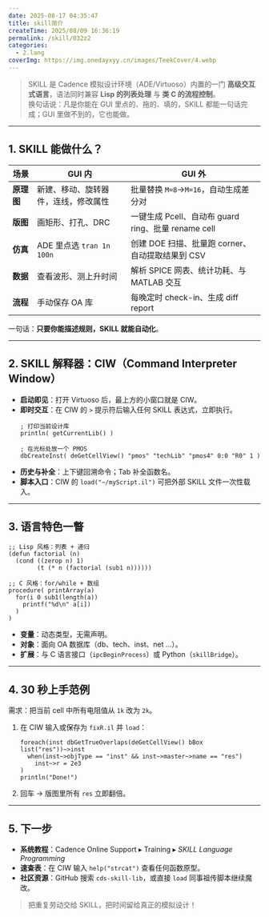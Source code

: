 ```yaml
---
date: 2025-08-17 04:35:47
title: skill简介
createTime: 2025/08/09 16:36:19
permalink: /skill/032z2
categories:
  - 2.lang
coverImg: https://img.onedayxyy.cn/images/TeekCover/4.webp
---
```

> SKILL 是 Cadence 模拟设计环境（ADE/Virtuoso）内置的一门 **高级交互式语言**，语法同时兼容 **Lisp 的列表处理** 与 **类 C 的流程控制**。  
> 换句话说：凡是你能在 GUI 里点的、拖的、填的，SKILL 都能一句话完成；GUI 里做不到的，它也能做。

---

## 1. SKILL 能做什么？

| 场景 | GUI 内 | GUI 外 |
|---|---|---|
| **原理图** | 新建、移动、旋转器件，连线，修改属性 | 批量替换 `M=8`→`M=16`，自动生成差分对 |
| **版图** | 画矩形、打孔、DRC | 一键生成 Pcell、自动布 guard ring、批量 rename cell |
| **仿真** | ADE 里点选 `tran 1n 100n` | 创建 DOE 扫描、批量跑 corner、自动提取结果到 CSV |
| **数据** | 查看波形、测上升时间 | 解析 SPICE 网表、统计功耗、与 MATLAB 交互 |
| **流程** | 手动保存 OA 库 | 每晚定时 check-in、生成 diff report |

一句话：**只要你能描述规则，SKILL 就能自动化**。

---

## 2. SKILL 解释器：CIW（Command Interpreter Window）

- **启动即见**：打开 Virtuoso 后，最上方的小窗口就是 CIW。  
- **即时交互**：在 CIW 的 `>` 提示符后输入任何 SKILL 表达式，立即执行。  
  ```cadence
  ; 打印当前设计库
  println( getCurrentLib() )
  
  ; 在光标处放一个 PMOS
  dbCreateInst( deGetCellView() "pmos" "techLib" "pmos4" 0:0 "R0" 1 )
  ```
- **历史与补全**：上下键回溯命令；Tab 补全函数名。  
- **脚本入口**：CIW 的 `load("~/myScript.il")` 可把外部 SKILL 文件一次性载入。

---

## 3. 语言特色一瞥

```cadence
;; Lisp 风格：列表 + 递归
(defun factorial (n)
  (cond ((zerop n) 1)
        (t (* n (factorial (sub1 n))))))

;; C 风格：for/while + 数组
procedure( printArray(a)
  for(i 0 sub1(length(a))
    printf("%d\n" a[i])
  )
)
```

- **变量**：动态类型，无需声明。  
- **对象**：面向 OA 数据库（db、tech、inst、net …）。  
- **扩展**：与 C 语言接口（`ipcBeginProcess`）或 Python（`skillBridge`）。

---

## 4. 30 秒上手范例

需求：把当前 cell 中所有电阻值从 `1k` 改为 `2k`。

1. 在 CIW 输入或保存为 `fixR.il` 并 `load`：  
   ```cadence
   foreach(inst dbGetTrueOverlaps(deGetCellView() bBox list("res"))~>inst
     when(inst~>objType == "inst" && inst~>master~>name == "res")
       inst~>r = 2e3
   )
   println("Done!")
   ```
2. 回车 → 版图里所有 `res` 立即翻倍。

---

## 5. 下一步

- **系统教程**：Cadence Online Support ▸ Training ▸ *SKILL Language Programming*  
- **速查表**：在 CIW 输入 `help("strcat")` 查看任何函数原型。  
- **社区资源**：GitHub 搜索 `cds-skill-lib`，或直接 `load` 同事祖传脚本继续魔改。

> 把重复劳动交给 SKILL，把时间留给真正的模拟设计！